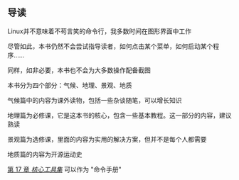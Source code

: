 ## 导读

Linux并不意味着不苟言笑的命令行，我多数时间在图形界面中工作

尽管如此，本书仍然不会尝试指导读者，如何点击某个菜单，如何启动某个程序……

同样，如非必要，本书也不会为大多数操作配备截图

本书分为四个部分：气候、地理、景观、地质

气候篇中的内容为课外读物，包括一些杂谈随笔，可以增长知识

地理篇为必修课，它是这本书的核心，包含一些基本教程。这一部分的内容，建议熟读

景观篇为选修课，里面的内容为实用的解决方案，但并不是每个人都需要

地质篇的内容为开源运动史

[第 17 章 *核心工具集*](ch17.md "第 17 章 核心工具集") 可以作为
"命令手册"
